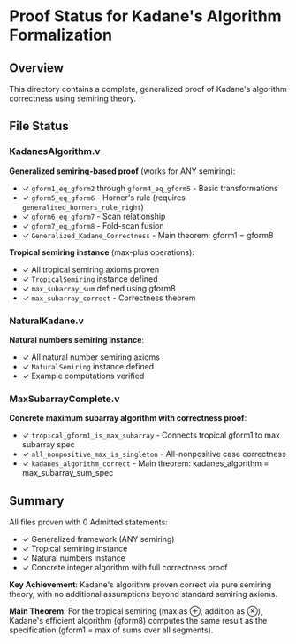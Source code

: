 # Proof Status for Kadane's Algorithm Formalization

## Overview

This directory contains a complete, generalized proof of Kadane's algorithm correctness using semiring theory.

## File Status

### KadanesAlgorithm.v

**Generalized semiring-based proof** (works for ANY semiring):

- ✓ `gform1_eq_gform2` through `gform4_eq_gform5` - Basic transformations
- ✓ `gform5_eq_gform6` - Horner's rule (requires `generalised_horners_rule_right`)
- ✓ `gform6_eq_gform7` - Scan relationship
- ✓ `gform7_eq_gform8` - Fold-scan fusion
- ✓ `Generalized_Kadane_Correctness` - Main theorem: gform1 = gform8

**Tropical semiring instance** (max-plus operations):

- ✓ All tropical semiring axioms proven
- ✓ `TropicalSemiring` instance defined
- ✓ `max_subarray_sum` defined using gform8
- ✓ `max_subarray_correct` - Correctness theorem

### NaturalKadane.v

**Natural numbers semiring instance**:

- ✓ All natural number semiring axioms
- ✓ `NaturalSemiring` instance defined
- ✓ Example computations verified

### MaxSubarrayComplete.v

**Concrete maximum subarray algorithm with correctness proof**:

- ✓ `tropical_gform1_is_max_subarray` - Connects tropical gform1 to max subarray spec
- ✓ `all_nonpositive_max_is_singleton` - All-nonpositive case correctness
- ✓ `kadanes_algorithm_correct` - Main theorem: kadanes_algorithm = max_subarray_sum_spec

## Summary

All files proven with 0 Admitted statements:
- ✓ Generalized framework (ANY semiring)
- ✓ Tropical semiring instance
- ✓ Natural numbers instance
- ✓ Concrete integer algorithm with full correctness proof

**Key Achievement**: Kadane's algorithm proven correct via pure semiring theory, with no additional assumptions beyond standard semiring axioms.

**Main Theorem**: For the tropical semiring (max as ⊕, addition as ⊗), Kadane's efficient algorithm (gform8) computes the same result as the specification (gform1 = max of sums over all segments).
